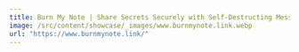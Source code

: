 ```yaml
---
title: Burn My Note | Share Secrets Securely with Self-Destructing Messages
image: /src/content/showcase/_images/www.burnmynote.link.webp
url: "https://www.burnmynote.link/"
---
```

